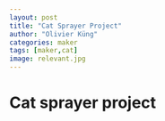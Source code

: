 ```yaml
---
layout: post
title: "Cat Sprayer Project"
author: "Olivier Küng"
categories: maker
tags: [maker,cat]
image: relevant.jpg
---
```


# Cat sprayer project
